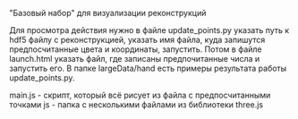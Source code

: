 "Базовый набор" для визуализации реконструкций

Для просмотра действия нужно в файле  update_points.py  указать путь к hdf5 файлу с реконструкцией, указать
имя файла, куда запишутся предпосчитанные цвета и координаты, запустить. Потом в файле  launch.html
указать файл, где записаны предпочитанные числа и запустить его. В папке  largeData/hand  есть примеры результата
работы update_points.py. 

main.js - скрипт, который всё рисует из файла с предпосчитанными точками
js - папка с несколькими файлами из библиотеки three.js
